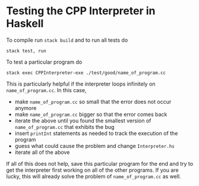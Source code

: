# Testing the CPP Interpreter in Haskell


To compile run `stack build` and to run all tests do 

    stack test, run
    
To test a particular program do

    stack exec CPPInterpreter-exe ./test/good/name_of_program.cc
    
This is particularly helpful if the interpreter loops infinitely on `name_of_program.cc`. In this case, 

- make  `name_of_program.cc` so small that the error does not occur anymore
- make  `name_of_program.cc` bigger so that the error comes back
- iterate the above until you found the smallest version of `name_of_program.cc` that exhibits the bug
- insert `printInt` statements as needed to track the execution of the program
- guess what could cause the problem and change `Interpreter.hs`
- iterate all of the above

If all of this does not help, save this particular program for the end and try to get the interpreter first working on all of the other programs. If you are lucky, this will already solve the problem of `name_of_program.cc` as well.

